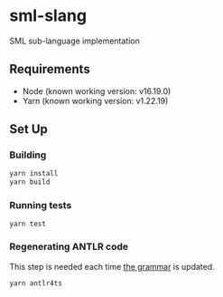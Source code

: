 # sml-slang

SML sub-language implementation

## Requirements

- Node (known working version: v16.19.0)
- Yarn (known working version: v1.22.19)

## Set Up

### Building
```bash
yarn install
yarn build
```

### Running tests
```
yarn test
```

### Regenerating ANTLR code

This step is needed each time [the grammar](./src/lang/Sml.g4) is updated.


```
yarn antlr4ts
```
